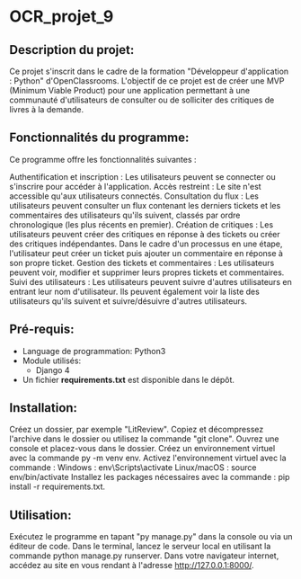 # OCR_projet_9
## Description du projet:
  Ce projet s'inscrit dans le cadre de la formation "Développeur d'application : Python" d'OpenClassrooms. L'objectif de ce projet est de créer une MVP (Minimum Viable Product) pour une application permettant à une communauté d'utilisateurs de consulter ou de solliciter des critiques de livres à la demande.
  
## Fonctionnalités du programme:
  Ce programme offre les fonctionnalités suivantes :

Authentification et inscription : Les utilisateurs peuvent se connecter ou s'inscrire pour accéder à l'application.
Accès restreint : Le site n'est accessible qu'aux utilisateurs connectés.
Consultation du flux : Les utilisateurs peuvent consulter un flux contenant les derniers tickets et les commentaires des utilisateurs qu'ils suivent, classés par ordre chronologique (les plus récents en premier).
Création de critiques : Les utilisateurs peuvent créer des critiques en réponse à des tickets ou créer des critiques indépendantes. Dans le cadre d'un processus en une étape, l'utilisateur peut créer un ticket puis ajouter un commentaire en réponse à son propre ticket.
Gestion des tickets et commentaires : Les utilisateurs peuvent voir, modifier et supprimer leurs propres tickets et commentaires.
Suivi des utilisateurs : Les utilisateurs peuvent suivre d'autres utilisateurs en entrant leur nom d'utilisateur. Ils peuvent également voir la liste des utilisateurs qu'ils suivent et suivre/désuivre d'autres utilisateurs.

    
## Pré-requis:
   - Language de programmation:
      Python3
   - Module utilisés:
      - Django 4
   - Un fichier **requirements.txt** est disponible dans le dépôt.

## Installation:
Créez un dossier, par exemple "LitReview".
Copiez et décompressez l'archive dans le dossier ou utilisez la commande "git clone".
Ouvrez une console et placez-vous dans le dossier.
Créez un environnement virtuel avec la commande py -m venv env.
Activez l'environnement virtuel avec la commande :
Windows : env\Scripts\activate
Linux/macOS : source env/bin/activate
Installez les packages nécessaires avec la commande : pip install -r requirements.txt.


## Utilisation:
Exécutez le programme en tapant "py manage.py" dans la console ou via un éditeur de code.
Dans le terminal, lancez le serveur local en utilisant la commande python manage.py runserver.
Dans votre navigateur internet, accédez au site en vous rendant à l'adresse http://127.0.0.1:8000/.
